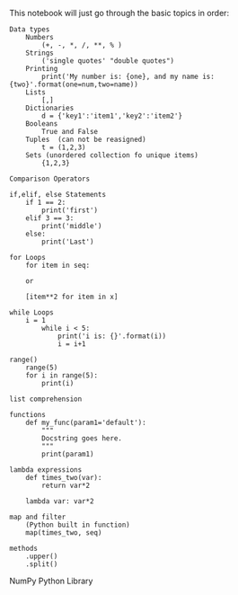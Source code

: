 This notebook will just go through the basic topics in order:

    Data types
        Numbers 
            (+, -, *, /, **, % )
        Strings 
            ('single quotes' "double quotes")
        Printing 
            print('My number is: {one}, and my name is: {two}'.format(one=num,two=name))
        Lists 
            [,]
        Dictionaries 
            d = {'key1':'item1','key2':'item2'}
        Booleans 
            True and False
        Tuples  (can not be reasigned)
            t = (1,2,3)
        Sets (unordered collection fo unique items)
            {1,2,3}

    Comparison Operators

    if,elif, else Statements
        if 1 == 2:
            print('first')
        elif 3 == 3:
            print('middle')
        else:
            print('Last')

    for Loops
        for item in seq:

        or 

        [item**2 for item in x]

    while Loops
        i = 1
            while i < 5:
                print('i is: {}'.format(i))
                i = i+1

    range()
        range(5)
        for i in range(5):
            print(i)

    list comprehension

    functions
        def my_func(param1='default'):
            """
            Docstring goes here.
            """
            print(param1)

    lambda expressions
        def times_two(var):
            return var*2
        
        lambda var: var*2

    map and filter
        (Python built in function)
        map(times_two, seq)

    methods
        .upper()
        .split()

NumPy
    Python Library
